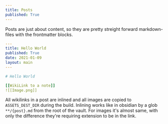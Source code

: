 ```yaml
---
title: Posts
published: True
---
```


Posts are just about content, so they are pretty streight forward markdown-files with the frontmatter blocks.

```yaml
---
title: Hello World
published: True
date: 2021-01-09
layout: main
---

# Hello World

[[WikiLink to a note]]
![[Image.png]]
```

All wikilinks in a post are inlined and all images are copied to `ASSETS_DEST_DIR` during the build. Inlining works like in obsidian by a glob `**/{post}.md` from the root of the vault. For images it's almost same, with only the difference they're requiring extension to be in the link.
